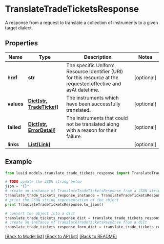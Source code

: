# TranslateTradeTicketsResponse

A response from a request to translate a collection of instruments to a given target dialect.

## Properties
Name | Type | Description | Notes
------------ | ------------- | ------------- | -------------
**href** | **str** | The specific Uniform Resource Identifier (URI) for this resource at the requested effective and asAt datetime. | [optional] 
**values** | [**Dict[str, TradeTicket]**](TradeTicket.md) | The instruments which have been successfully translated. | [optional] 
**failed** | [**Dict[str, ErrorDetail]**](ErrorDetail.md) | The instruments that could not be translated along with a reason for their failure. | [optional] 
**links** | [**List[Link]**](Link.md) |  | [optional] 

## Example

```python
from lusid.models.translate_trade_tickets_response import TranslateTradeTicketsResponse

# TODO update the JSON string below
json = "{}"
# create an instance of TranslateTradeTicketsResponse from a JSON string
translate_trade_tickets_response_instance = TranslateTradeTicketsResponse.from_json(json)
# print the JSON string representation of the object
print TranslateTradeTicketsResponse.to_json()

# convert the object into a dict
translate_trade_tickets_response_dict = translate_trade_tickets_response_instance.to_dict()
# create an instance of TranslateTradeTicketsResponse from a dict
translate_trade_tickets_response_form_dict = translate_trade_tickets_response.from_dict(translate_trade_tickets_response_dict)
```
[[Back to Model list]](../README.md#documentation-for-models) [[Back to API list]](../README.md#documentation-for-api-endpoints) [[Back to README]](../README.md)


